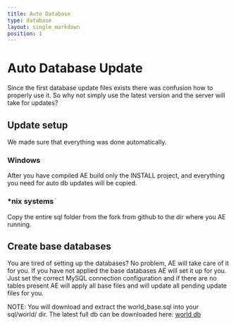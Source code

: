 ```yaml
---
title: Auto Database
type: database
layout: single_markdown
position: 1
---
```


# Auto Database Update
Since the first database update files exists there was confusion how to properly use it. So why not simply use the latest version and the server will take for updates?

## Update setup
We made sure that everything was done automatically.

### Windows
After you have compiled AE build only the INSTALL project, and everything you need for auto db updates will be copied.

### *nix systems
Copy the entire sql folder from the fork from github to the dir where you AE running.

## Create base databases
You are tired of setting up the databases? No problem, AE will take care of it for you. If you have not applied the base databases AE will set it up for you. Just set the correct MySQL connection configuration and if there are no tables present AE will apply all base files and will update all pending update files for you.

NOTE: You will download and extract the world_base.sql into your sql/world/ dir. The latest full db can be downloaded here: [world db](https://github.com/AscEmu/OneDB)
